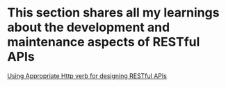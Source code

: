 # This section shares all my learnings about the development and maintenance aspects of RESTful APIs

[Using Appropriate Http verb for designing RESTful APIs](./appropriate-http-verbs.md)